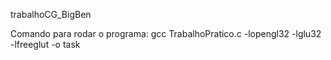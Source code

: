 trabalhoCG_BigBen

Comando para rodar o programa: gcc TrabalhoPratico.c -lopengl32 -lglu32 -lfreeglut -o task
